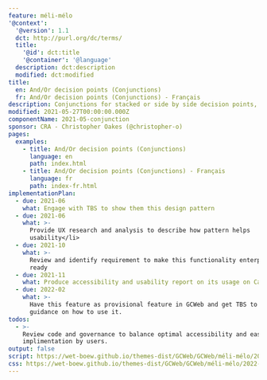 ```yaml
---
feature: méli-mélo
'@context':
  '@version': 1.1
  dct: http://purl.org/dc/terms/
  title:
    '@id': dct:title
    '@container': '@language'
  description: dct:description
  modified: dct:modified
title:
  en: And/Or decision points (Conjunctions)
  fr: And/Or decision points (Conjunctions) - Français
description: Conjunctions for stacked or side by side decision points, and/or
modified: 2021-05-27T00:00:00.000Z
componentName: 2021-05-conjunction
sponsor: CRA - Christopher Oakes (@christopher-o)
pages:
  examples:
    - title: And/Or decision points (Conjunctions)
      language: en
      path: index.html
    - title: And/Or decision points (Conjunctions) - Français
      language: fr
      path: index-fr.html
implementationPlan:
  - due: 2021-06
    what: Engage with TBS to show them this design pattern
  - due: 2021-06
    what: >-
      Provide UX research and analysis to describe how pattern helps
      usability</li>
  - due: 2021-10
    what: >-
      Review and identify requirement to make this functionality enterprise
      ready
  - due: 2021-11
    what: Produce accessibility and usability report on its usage on Canada.ca
  - due: 2022-02
    what: >-
      Have this feature as provisional feature in GCWeb and get TBS to publish
      guidance on how to use it.
todos:
  - >-
    Review code and governance to balance optimal accessibility and ease of
    implimentation by users.
output: false
script: https://wet-boew.github.io/themes-dist/GCWeb/GCWeb/méli-mélo/2022-06-banff.js
css: https://wet-boew.github.io/themes-dist/GCWeb/GCWeb/méli-mélo/2022-06-banff.css
---
```

